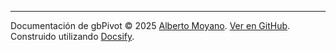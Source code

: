 <footer>
  <hr />

  Documentación de gbPivot &copy; 2025 [Alberto Moyano](https://www.linkedin.com/in/edicion-cientifica/). [Ver en GitHub](https://github.com/albertomoyano/gbPivot_ayudas). Construido utilizando [Docsify](https://docsify.js.org/#/).
</footer>